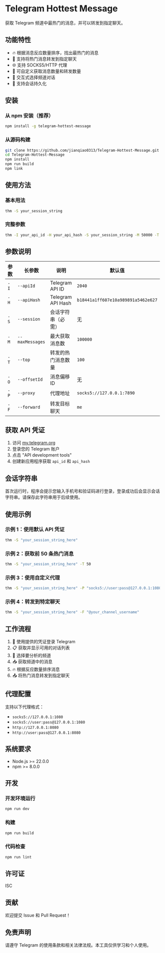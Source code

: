 # Telegram Hottest Message

获取 Telegram 频道中最热门的消息，并可以转发到指定聊天。

## 功能特性

- 🔥 根据消息反应数量排序，找出最热门的消息
- 📨 支持将热门消息转发到指定聊天
- 🌐 支持 SOCKS5/HTTP 代理
- 🎯 可自定义获取消息数量和转发数量
- 📱 交互式选择频道对话
- 💾 支持会话持久化

## 安装

### 从 npm 安装（推荐）

```bash
npm install -g telegram-hottest-message
```

### 从源码构建

```bash
git clone https://github.com/jianqiao0313/Telegram-Hottest-Message.git
cd Telegram-Hottest-Message
npm install
npm run build
npm link
```

## 使用方法

### 基本用法

```bash
thm -S your_session_string
```

### 完整参数

```bash
thm -I your_api_id -H your_api_hash -S your_session_string -M 50000 -T 20 -P socks5://127.0.0.1:7890 -F me
```

## 参数说明

| 参数 | 长参数 | 说明 | 默认值 |
|------|--------|------|--------|
| `-I` | `--apiId` | Telegram API ID | `2040` |
| `-H` | `--apiHash` | Telegram API Hash | `b18441a1ff607e10a989891a5462e627` |
| `-S` | `--session` | 会话字符串（必需） | 无 |
| `-M` | `--maxMessages` | 最大获取消息数 | `100000` |
| `-T` | `--top` | 转发的热门消息数量 | `100` |
| `-O` | `--offsetId` | 消息偏移ID | 无 |
| `-P` | `--proxy` | 代理地址 | `socks5://127.0.0.1:7890` |
| `-F` | `--forward` | 转发目标聊天 | `me` |

## 获取 API 凭证

1. 访问 [my.telegram.org](https://my.telegram.org)
2. 登录您的 Telegram 账户
3. 点击 "API development tools"
4. 创建新应用程序获取 `api_id` 和 `api_hash`

## 会话字符串

首次运行时，程序会提示您输入手机号和验证码进行登录，登录成功后会显示会话字符串。请保存此字符串用于后续使用。

## 使用示例

### 示例 1：使用默认 API 凭证

```bash
thm -S "your_session_string_here"
```

### 示例 2：获取前 50 条热门消息

```bash
thm -S "your_session_string_here" -T 50
```

### 示例 3：使用自定义代理

```bash
thm -S "your_session_string_here" -P "socks5://user:pass@127.0.0.1:1080"
```

### 示例 4：转发到特定聊天

```bash
thm -S "your_session_string_here" -F "@your_channel_username"
```

## 工作流程

1. 🔐 使用提供的凭证登录 Telegram
2. 📋 获取并显示可用的对话列表
3. 🎯 选择要分析的频道
4. 📥 获取频道中的消息
5. 🔥 根据反应数量排序消息
6. 📤 将热门消息转发到指定聊天

## 代理配置

支持以下代理格式：

- `socks5://127.0.0.1:1080`
- `socks5://user:pass@127.0.0.1:1080`
- `http://127.0.0.1:8080`
- `http://user:pass@127.0.0.1:8080`

## 系统要求

- Node.js >= 22.0.0
- npm >= 8.0.0

## 开发

### 开发环境运行

```bash
npm run dev
```

### 构建

```bash
npm run build
```

### 代码检查

```bash
npm run lint
```

## 许可证

ISC

## 贡献

欢迎提交 Issue 和 Pull Request！

## 免责声明

请遵守 Telegram 的使用条款和相关法律法规。本工具仅供学习和个人使用。